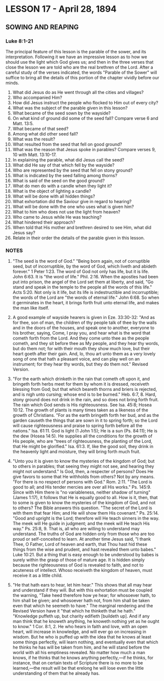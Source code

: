 # LESSON 17 - April 28, 1894

## SOWING AND REAPING
### Luke 8:1-21

The principal feature of this lesson is the parable of the sower, and its interpretation. Following it we have an impressive lesson as to how we should use the light which God gives us; and then in the three verses that close the lesson we are told who are the real brethren of the Lord. After a careful study of the verses indicated, the words "Parable of the Sower" will suffice to bring all the details of this portion of the chapter vividly before our minds.

1. What did Jesus do as He went through all the cities and villages?
2. Who accompanied Him?
3. How did Jesus instruct the people who flocked to Him out of every city?
4. What was the subject of the parable given in this lesson?
5. What became of the seed sown by the wayside?
6. On what kind of ground did some of the seed fall? Compare verse 6 and Matt. 13:5.
7. What became of that seed?
8. Among what did other seed fall?
9. What was the result?
10. What resulted from the seed that fell on good ground?
11. What was the reason that Jesus spoke in parables? Compare verses 9, 10 with Matt. 13:10-17.
12. In explaining the parable, what did Jesus call the seed?
13. What did He say of that which fell by the wayside?
14. Who are represented by the seed that fell on stony ground?
15. What is indicated by the seed falling among thorns?
16. What is said of the seed on the good ground?
17. What do men do with a candle when they light it?
18. What is the object of lighting a candle?
19. What will be done with all hidden things?
20. What exhortation did the Saviour give in regard to hearing?
21. What will be done with the one who uses what is given him?
22. What to him who does not use the light from heaven?
23. Who came to Jesus while He was teaching?
24. What hindered their approach?
25. When told that His mother and brethren desired to see Him, what did Jesus say?
26. Relate in their order the details of the parable given in this lesson.

### NOTES

1. "The seed is the word of God." "Being born again, not of corruptible seed, but of incorruptible, by the word of God, which liveth and abideth forever." 1 Peter 1:23. The word of God not only has life, but it is life. John 6:63. It is "the word of life." Phil. 2:16. When the apostles had been put into prison, the angel of the Lord set them at liberty, and said, "Go stand and speak in the temple to the people all the words of this life." Acts 5:20. Not only is it life, but its life is indestructible and incorruptible; the words of the Lord are "the words of eternal life." John 6:68. So when it germinates in the heart, it brings forth fruit unto eternal life, and makes the man like itself.

2. A good example of wayside hearers is given in Eze. 33:30-32: "And as for thee, son of man, the children of thy people talk of thee by the walls and in the doors of the houses, and speak one to another, everyone to his brother, saying, Come, I pray you, and hear what is the word that cometh forth from the Lord. And they come unto thee as the people cometh, and they sit before thee as My people, and they hear thy words, but do them not; for with their mouth they show much love, but their heart goeth after their gain. And, lo, thou art unto them as a very lovely song of one that hath a pleasant voice, and can play well on an instrument; for they hear thy words, but they do them not." Revised Version.

3. "For the earth which drinketh in the rain that cometh oft upon it, and bringeth forth herbs meet for them by whom it is dressed, receiveth blessing from God; but that which beareth thorns and briers is rejected, and is nigh unto cursing; whose end is to be burned." Heb. 6:7, 8. Hard, stony ground does not drink in the rain, and so does not bring forth fruit. The rain which God sends is His righteousness. See Isa. 45:8; Hosea 10:12. The growth of plants is many times taken as a likeness of the growth of Christians. "For as the earth bringeth forth her bud, and as the garden causeth the things that are sown in it to spring forth; so the Lord will cause righteousness and praise to spring forth before all the nations." Isa. 61:11. God is light (1 John 1:5); He is a sun (Ps. 84:11); He is the dew (Hosea 14:5). He supplies all the conditions for the growth of His people, who are "trees of righteousness, the planting of the Lord, that He might be glorified." Isa. 61:3. If, like the good soil, they drink in the heavenly light and moisture, they will bring forth much fruit.

4. "Unto you it is given to know the mysteries of the kingdom of God; but to others in parables; that seeing they might not see, and hearing they might not understand." Is God, then, a respecter of persons? Does He give favors to some that He withholds from others? Not by any means. "For there is no respect of persons with God." Rom. 2:11. "The Lord is good to all; and His tender mercies are over all His works." Ps. 145:9. Since with Him there is "no variableness, neither shadow of turning" (James 1:17), it follows that He is equally good to all. How is it, then, that to some is given to know the mysteries of the kingdom of God, and not to others? The Bible answers this question. "The secret of the Lord is with them that fear Him; and He will show them His covenant." Ps. 25:14. "Good and upright is the Lord; therefore will He teach sinners in the way. The meek will He guide in judgment; and the meek will He teach His way." Ps. 25:8, 9. That is, all who are willing to understand may understand. The truths of God are hidden only from those who are too proud or self-conceited to learn. At another time Jesus said, "I thank Thee, O Father, Lord of heaven and earth, that Thou hast hid these things from the wise and prudent, and hast revealed them unto babes." Luke 10:21. But a thing that is easy enough to be understood by babes is surely within the grasp of those of mature age. It is hidden simply because the righteousness of God is revealed to faith, and not to acuteness of intellect. Whoso receiveth the kingdom of heaven, must receive it as a little child.

5. "He that hath ears to hear, let him hear." This shows that all may hear and understand if they will. But with this exhortation must be coupled the warning, "Take heed therefore how ye hear; for whosoever hath, to him shall be given; and whosoever hath not, from him shall be taken even that which he seemeth to have." The marginal rendering and the Revised Version have it "that which he thinketh that he hath." "Knowledge puffeth up, but charity edifieth [buildeth up]. And if any man think that he knoweth anything, he knoweth nothing yet as he ought to know." 1 Cor. 8:1, 2. He who hears in faith and love, with an open heart, will increase in knowledge, and will ever go on increasing in wisdom. But he who is puffed up with the idea that he knows at least some things perfectly, will learn nothing, and eventually even that which he thinks he has will be taken from him, and he will stand before the world with all his emptiness revealed. No matter how much a man knows, if he thinks that he knows anything perfectly,—if he thinks, for instance, that on certain texts of Scripture there is no more to be learned,—the result will be that erelong he will lose even the little understanding of them that he already has.